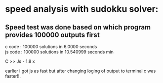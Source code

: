 # speed analysis with sudokku solver:

## Speed test was done based on which program provides 100000 outputs first

            
c code       : 100000 solutions in 6.0000 seconds<br>
js code      : 100000 solutions in 10.540999 seconds min<br>
  
   C >> Js - 1.8 x

earlier i got js as fast but after changing loging of output to terminal c was faster!!.

